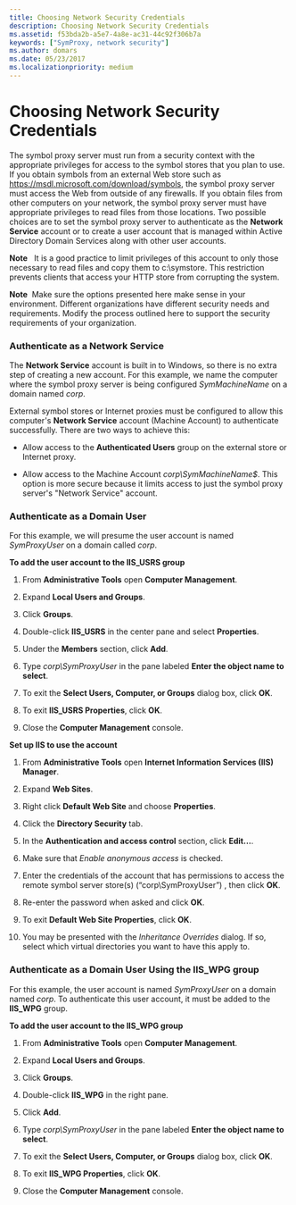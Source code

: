 ```yaml
---
title: Choosing Network Security Credentials
description: Choosing Network Security Credentials
ms.assetid: f53bda2b-a5e7-4a8e-ac31-44c92f306b7a
keywords: ["SymProxy, network security"]
ms.author: domars
ms.date: 05/23/2017
ms.localizationpriority: medium
---
```


# Choosing Network Security Credentials


The symbol proxy server must run from a security context with the appropriate privileges for access to the symbol stores that you plan to use. If you obtain symbols from an external Web store such as https://msdl.microsoft.com/download/symbols, the symbol proxy server must access the Web from outside of any firewalls. If you obtain files from other computers on your network, the symbol proxy server must have appropriate privileges to read files from those locations. Two possible choices are to set the symbol proxy server to authenticate as the **Network Service** account or to create a user account that is managed within Active Directory Domain Services along with other user accounts.

**Note**   It is a good practice to limit privileges of this account to only those necessary to read files and copy them to c:\\symstore. This restriction prevents clients that access your HTTP store from corrupting the system.

 

**Note**  Make sure the options presented here make sense in your environment. Different organizations have different security needs and requirements. Modify the process outlined here to support the security requirements of your organization.

 

### <span id="authenticate_as_a_network_service"></span><span id="AUTHENTICATE_AS_A_NETWORK_SERVICE"></span>Authenticate as a Network Service

The **Network Service** account is built in to Windows, so there is no extra step of creating a new account. For this example, we name the computer where the symbol proxy server is being configured *SymMachineName* on a domain named *corp*.

External symbol stores or Internet proxies must be configured to allow this computer's **Network Service** account (Machine Account) to authenticate successfully. There are two ways to achieve this:

-   Allow access to the **Authenticated Users** group on the external store or Internet proxy.

-   Allow access to the Machine Account *corp\\SymMachineName$*. This option is more secure because it limits access to just the symbol proxy server's "Network Service" account.

### <span id="Authenticate_as_a_Domain_User"></span><span id="authenticate_as_a_domain_user"></span><span id="AUTHENTICATE_AS_A_DOMAIN_USER"></span>Authenticate as a Domain User

For this example, we will presume the user account is named *SymProxyUser* on a domain called *corp*.

**To add the user account to the IIS\_USRS group**

1.  From **Administrative Tools** open **Computer Management**.

2.  Expand **Local Users and Groups**.

3.  Click **Groups**.

4.  Double-click **IIS\_USRS** in the center pane and select **Properties**.

5.  Under the **Members** section, click **Add**.

6.  Type *corp\\SymProxyUser* in the pane labeled **Enter the object name to select**.

7.  To exit the **Select Users, Computer, or Groups** dialog box, click **OK**.

8.  To exit **IIS\_USRS Properties**, click **OK**.

9.  Close the **Computer Management** console.

**Set up IIS to use the account**

1.  From **Administrative Tools** open **Internet Information Services (IIS) Manager**.

2.  Expand **Web Sites**.

3.  Right click **Default Web Site** and choose **Properties**.

4.  Click the **Directory Security** tab.

5.  In the **Authentication and access control** section, click **Edit…**.

6.  Make sure that *Enable anonymous access* is checked.

7.  Enter the credentials of the account that has permissions to access the remote symbol server store(s) (“corp\\SymProxyUser”) , then click **OK**.

8.  Re-enter the password when asked and click **OK**.

9.  To exit **Default Web Site Properties**, click **OK**.

10. You may be presented with the *Inheritance Overrides* dialog. If so, select which virtual directories you want to have this apply to.

### <span id="authenticate_as_a_domain_user"></span><span id="AUTHENTICATE_AS_A_DOMAIN_USER"></span>Authenticate as a Domain User Using the IIS\_WPG group

For this example, the user account is named *SymProxyUser* on a domain named *corp*. To authenticate this user account, it must be added to the **IIS\_WPG** group.

**To add the user account to the IIS\_WPG group**

1.  From **Administrative Tools** open **Computer Management**.

2.  Expand **Local Users and Groups**.

3.  Click **Groups**.

4.  Double-click **IIS\_WPG** in the right pane.

5.  Click **Add**.

6.  Type *corp\\SymProxyUser* in the pane labeled **Enter the object name to select**.

7.  To exit the **Select Users, Computer, or Groups** dialog box, click **OK**.

8.  To exit **IIS\_WPG Properties**, click **OK**.

9.  Close the **Computer Management** console.

 

 





